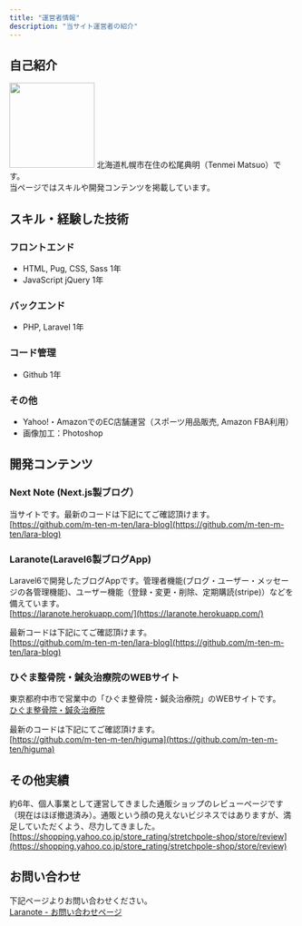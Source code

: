 ```yaml
---
title: "運営者情報"
description: "当サイト運営者の紹介"
---
```


## 自己紹介

<p class="clear-fix">
  <img
  class="float-left circle mr2 mb2"
  src="https://laranote.s3.ap-northeast-1.amazonaws.com/img/face_300x300.jpg"
  alt=""
  width="150px"
  />
  北海道札幌市在住の松尾典明（Tenmei Matsuo）です。
  <br />
  当ページではスキルや開発コンテンツを掲載しています。
</p>

## スキル・経験した技術

### フロントエンド

- HTML, Pug, CSS, Sass 1年
- JavaScript jQuery 1年

### バックエンド

* PHP, Laravel 1年

### コード管理

* Github 1年

### その他

* Yahoo!・AmazonでのEC店舗運営（スポーツ用品販売, Amazon FBA利用）
* 画像加工：Photoshop

## 開発コンテンツ

### Next Note (Next.js製ブログ）

当サイトです。最新のコードは下記にてご確認頂けます。<br />
[https://github.com/m-ten-m-ten/lara-blog](https://github.com/m-ten-m-ten/lara-blog)

### Laranote(Laravel6製ブログApp)

Laravel6で開発したブログAppです。管理者機能(ブログ・ユーザー・メッセージの各管理機能)、ユーザー機能（登録・変更・削除、定期購読(stripe)）などを備えています。<br />
[https://laranote.herokuapp.com/](https://laranote.herokuapp.com/)

最新コードは下記にてご確認頂けます。<br />
[https://github.com/m-ten-m-ten/lara-blog](https://github.com/m-ten-m-ten/lara-blog)

### ひぐま整骨院・鍼灸治療院のWEBサイト

東京都府中市で営業中の「ひぐま整骨院・鍼灸治療院」のWEBサイトです。<br />
[ひぐま整骨院・鍼灸治療院](https://chips-higuma.ssl-lolipop.jp/)

最新のコードは下記にてご確認頂けます。<br />
[https://github.com/m-ten-m-ten/higuma](https://github.com/m-ten-m-ten/higuma)

## その他実績

約6年、個人事業として運営してきました通販ショップのレビューページです（現在はほぼ撤退済み）。通販という顔の見えないビジネスではありますが、満足していただくよう、尽力してきました。
[https://shopping.yahoo.co.jp/store_rating/stretchpole-shop/store/review](https://shopping.yahoo.co.jp/store_rating/stretchpole-shop/store/review)

## お問い合わせ

下記ページよりお問い合わせください。<br />
[Laranote - お問い合わせページ](https://laranote.herokuapp.com/contact)